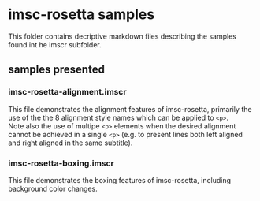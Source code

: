 # imsc-rosetta samples

This folder contains decriptive markdown files describing the samples found int he imscr subfolder.

## samples presented

### imsc-rosetta-alignment.imscr

This file demonstrates the alignment features of imsc-rosetta, primarily the use of the the 8 alignment style names which can be applied to `<p>`.  
Note also the use of multipe `<p>` elements when the desired alignment cannot be achieved in a single `<p>` (e.g. to present lines both left aligned and right aligned in the same subtitle).

### imsc-rosetta-boxing.imscr

This file demonstrates the boxing features of imsc-rosetta, including background color changes.

